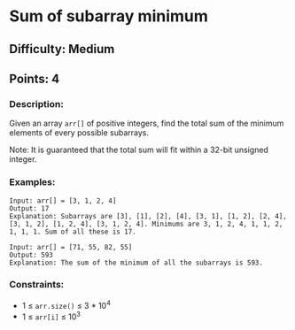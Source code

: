 # Sum of subarray minimum
## Difficulty: Medium
## Points: 4
### Description:
Given an array `arr[]` of positive integers, find the total sum of the minimum elements of every possible subarrays.

Note: It is guaranteed that the total sum will fit within a 32-bit unsigned integer.

### Examples:
```
Input: arr[] = [3, 1, 2, 4]
Output: 17
Explanation: Subarrays are [3], [1], [2], [4], [3, 1], [1, 2], [2, 4], [3, 1, 2], [1, 2, 4], [3, 1, 2, 4]. Minimums are 3, 1, 2, 4, 1, 1, 2, 1, 1, 1. Sum of all these is 17.
```
```
Input: arr[] = [71, 55, 82, 55]
Output: 593
Explanation: The sum of the minimum of all the subarrays is 593.
```

### Constraints:
- 1 ≤ `arr.size()` ≤ 3 * 10<sup>4</sup>
- 1 ≤ `arr[i]` ≤ 10<sup>3</sup>